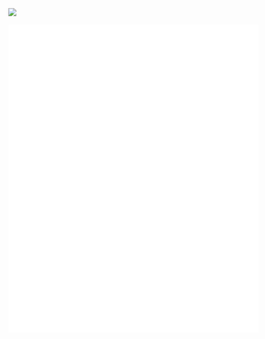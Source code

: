 <img height="16" src="http://counter.haze.cool/haze"/>

![Metrics](https://github.com/haze/haze/blob/master/metrics.svg)
